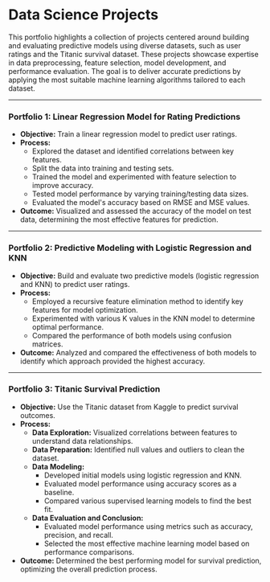 # Data Science Projects

This portfolio highlights a collection of projects centered around building and evaluating predictive models using diverse datasets, such as user ratings and the Titanic survival dataset. These projects showcase expertise in data preprocessing, feature selection, model development, and performance evaluation. The goal is to deliver accurate predictions by applying the most suitable machine learning algorithms tailored to each dataset.

---

### Portfolio 1: Linear Regression Model for Rating Predictions

- **Objective:** Train a linear regression model to predict user ratings.
- **Process:**  
   - Explored the dataset and identified correlations between key features.
   - Split the data into training and testing sets.
   - Trained the model and experimented with feature selection to improve accuracy.
   - Tested model performance by varying training/testing data sizes.
   - Evaluated the model's accuracy based on RMSE and MSE values.
- **Outcome:** Visualized and assessed the accuracy of the model on test data, determining the most effective features for prediction.

---

### Portfolio 2: Predictive Modeling with Logistic Regression and KNN

- **Objective:** Build and evaluate two predictive models (logistic regression and KNN) to predict user ratings.
- **Process:**  
   - Employed a recursive feature elimination method to identify key features for model optimization.
   - Experimented with various K values in the KNN model to determine optimal performance.
   - Compared the performance of both models using confusion matrices.
- **Outcome:** Analyzed and compared the effectiveness of both models to identify which approach provided the highest accuracy.

---

### Portfolio 3: Titanic Survival Prediction

- **Objective:** Use the Titanic dataset from Kaggle to predict survival outcomes.
- **Process:**
   - **Data Exploration:** Visualized correlations between features to understand data relationships.
   - **Data Preparation:** Identified null values and outliers to clean the dataset.
   - **Data Modeling:**  
     - Developed initial models using logistic regression and KNN.
     - Evaluated model performance using accuracy scores as a baseline.
     - Compared various supervised learning models to find the best fit.
   - **Data Evaluation and Conclusion:**  
     - Evaluated model performance using metrics such as accuracy, precision, and recall.
     - Selected the most effective machine learning model based on performance comparisons.
- **Outcome:** Determined the best performing model for survival prediction, optimizing the overall prediction process.
